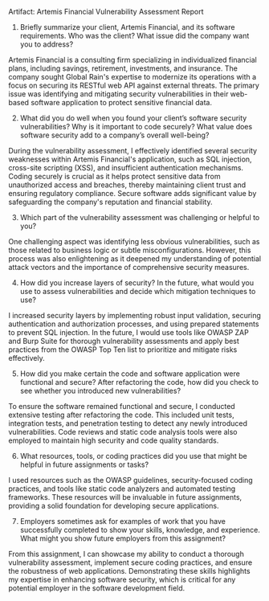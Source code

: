 Artifact: Artemis Financial Vulnerability Assessment Report

1. Briefly summarize your client, Artemis Financial, and its software requirements. Who was the client? What issue did the company want you to address?

Artemis Financial is a consulting firm specializing in individualized financial plans, including savings, retirement, investments, and insurance. The company sought Global Rain's expertise to modernize its operations with a focus on securing its RESTful web API against external threats. The primary issue was identifying and mitigating security vulnerabilities in their web-based software application to protect sensitive financial data.

2. What did you do well when you found your client’s software security vulnerabilities? Why is it important to code securely? What value does software security add to a company’s overall well-being?

During the vulnerability assessment, I effectively identified several security weaknesses within Artemis Financial's application, such as SQL injection, cross-site scripting (XSS), and insufficient authentication mechanisms. Coding securely is crucial as it helps protect sensitive data from unauthorized access and breaches, thereby maintaining client trust and ensuring regulatory compliance. Secure software adds significant value by safeguarding the company's reputation and financial stability.

3. Which part of the vulnerability assessment was challenging or helpful to you?

One challenging aspect was identifying less obvious vulnerabilities, such as those related to business logic or subtle misconfigurations. However, this process was also enlightening as it deepened my understanding of potential attack vectors and the importance of comprehensive security measures.

4. How did you increase layers of security? In the future, what would you use to assess vulnerabilities and decide which mitigation techniques to use?

I increased security layers by implementing robust input validation, securing authentication and authorization processes, and using prepared statements to prevent SQL injection. In the future, I would use tools like OWASP ZAP and Burp Suite for thorough vulnerability assessments and apply best practices from the OWASP Top Ten list to prioritize and mitigate risks effectively.

5. How did you make certain the code and software application were functional and secure? After refactoring the code, how did you check to see whether you introduced new vulnerabilities?

To ensure the software remained functional and secure, I conducted extensive testing after refactoring the code. This included unit tests, integration tests, and penetration testing to detect any newly introduced vulnerabilities. Code reviews and static code analysis tools were also employed to maintain high security and code quality standards.

6. What resources, tools, or coding practices did you use that might be helpful in future assignments or tasks?

I used resources such as the OWASP guidelines, security-focused coding practices, and tools like static code analyzers and automated testing frameworks. These resources will be invaluable in future assignments, providing a solid foundation for developing secure applications.

7. Employers sometimes ask for examples of work that you have successfully completed to show your skills, knowledge, and experience. What might you show future employers from this assignment?

From this assignment, I can showcase my ability to conduct a thorough vulnerability assessment, implement secure coding practices, and ensure the robustness of web applications. Demonstrating these skills highlights my expertise in enhancing software security, which is critical for any potential employer in the software development field.
